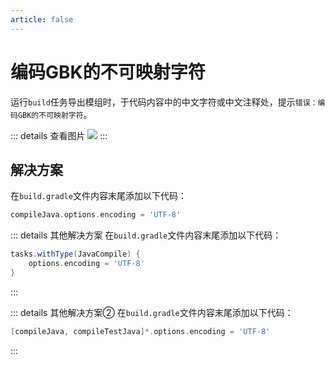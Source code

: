 ```yaml
---
article: false
---
```

# 编码GBK的不可映射字符
运行`build`任务导出模组时，于代码内容中的中文字符或中文注释处，提示`错误：编码GBK的不可映射字符`。

::: details 查看图片
![](./unmappable-character/1.png)
:::

## 解决方案
在`build.gradle`文件内容末尾添加以下代码：
```groovy
compileJava.options.encoding = 'UTF-8'
```

::: details 其他解决方案
在`build.gradle`文件内容末尾添加以下代码：
```groovy
tasks.withType(JavaCompile) {
    options.encoding = 'UTF-8'
}
```
:::

::: details 其他解决方案②
在`build.gradle`文件内容末尾添加以下代码：
```groovy
[compileJava, compileTestJava]*.options.encoding = 'UTF-8'
```
:::

